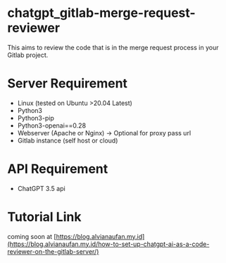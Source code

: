# chatgpt_gitlab-merge-request-reviewer
This aims to review the code that is in the merge request process in your Gitlab project.

# Server Requirement
- Linux (tested on Ubuntu >20.04 Latest)
- Python3
- Python3-pip
- Python3-openai==0.28
- Webserver (Apache or Nginx) -> Optional for proxy pass url
- Gitlab instance (self host or cloud)

# API Requirement
- ChatGPT 3.5 api

# Tutorial Link
coming soon at [https://blog.alvianaufan.my.id](https://blog.alvianaufan.my.id/how-to-set-up-chatgpt-ai-as-a-code-reviewer-on-the-gitlab-server/)
